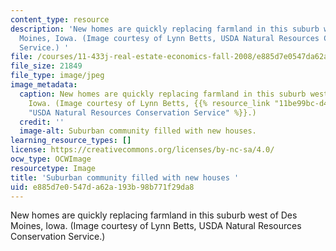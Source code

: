 ```yaml
---
content_type: resource
description: 'New homes are quickly replacing farmland in this suburb west of Des
  Moines, Iowa. (Image courtesy of Lynn Betts, USDA Natural Resources Conservation
  Service.) '
file: /courses/11-433j-real-estate-economics-fall-2008/e885d7e0547da62a193b98b771f29da8_11-433jf08-th.jpg
file_size: 21849
file_type: image/jpeg
image_metadata:
  caption: New homes are quickly replacing farmland in this suburb west of Des Moines,
    Iowa. (Image courtesy of Lynn Betts, {{% resource_link "11be99bc-d401-4b10-b1f6-831ef2380d41"
    "USDA Natural Resources Conservation Service" %}}.)
  credit: ''
  image-alt: Suburban community filled with new houses.
learning_resource_types: []
license: https://creativecommons.org/licenses/by-nc-sa/4.0/
ocw_type: OCWImage
resourcetype: Image
title: 'Suburban community filled with new houses '
uid: e885d7e0-547d-a62a-193b-98b771f29da8
---
```

New homes are quickly replacing farmland in this suburb west of Des Moines, Iowa. (Image courtesy of Lynn Betts, USDA Natural Resources Conservation Service.) 